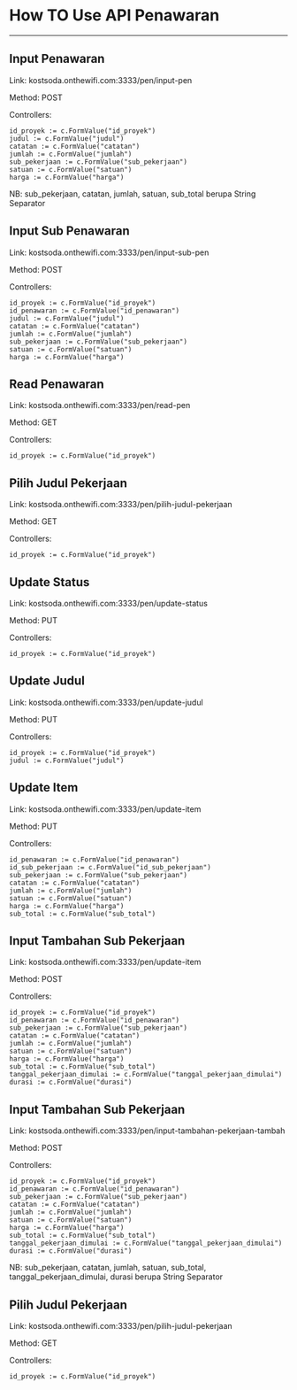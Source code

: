 # How TO Use API Penawaran
__________
##  Input Penawaran

Link: kostsoda.onthewifi.com:3333/pen/input-pen

Method: POST

Controllers:

    id_proyek := c.FormValue("id_proyek")
	judul := c.FormValue("judul")
	catatan := c.FormValue("catatan")
	jumlah := c.FormValue("jumlah")
	sub_pekerjaan := c.FormValue("sub_pekerjaan")
	satuan := c.FormValue("satuan")
	harga := c.FormValue("harga")

NB: sub_pekerjaan, catatan, jumlah, satuan, sub_total berupa String Separator

##  Input Sub Penawaran

Link: kostsoda.onthewifi.com:3333/pen/input-sub-pen

Method: POST

Controllers:

    id_proyek := c.FormValue("id_proyek")
    id_penawaran := c.FormValue("id_penawaran")
	judul := c.FormValue("judul")
	catatan := c.FormValue("catatan")
	jumlah := c.FormValue("jumlah")
	sub_pekerjaan := c.FormValue("sub_pekerjaan")
	satuan := c.FormValue("satuan")
	harga := c.FormValue("harga")

##  Read Penawaran

Link: kostsoda.onthewifi.com:3333/pen/read-pen

Method: GET

Controllers:

    id_proyek := c.FormValue("id_proyek")

##  Pilih Judul Pekerjaan

Link: kostsoda.onthewifi.com:3333/pen/pilih-judul-pekerjaan

Method: GET

Controllers:

    id_proyek := c.FormValue("id_proyek")

##  Update Status

Link: kostsoda.onthewifi.com:3333/pen/update-status

Method: PUT

Controllers:

    id_proyek := c.FormValue("id_proyek")

##  Update Judul

Link: kostsoda.onthewifi.com:3333/pen/update-judul

Method: PUT

Controllers:

    id_proyek := c.FormValue("id_proyek")
    judul := c.FormValue("judul")

##  Update Item

Link: kostsoda.onthewifi.com:3333/pen/update-item

Method: PUT

Controllers:

    id_penawaran := c.FormValue("id_penawaran")
	id_sub_pekerjaan := c.FormValue("id_sub_pekerjaan")
	sub_pekerjaan := c.FormValue("sub_pekerjaan")
	catatan := c.FormValue("catatan")
	jumlah := c.FormValue("jumlah")
	satuan := c.FormValue("satuan")
	harga := c.FormValue("harga")
	sub_total := c.FormValue("sub_total")

##  Input Tambahan Sub Pekerjaan

Link: kostsoda.onthewifi.com:3333/pen/update-item

Method: POST

Controllers:

    id_proyek := c.FormValue("id_proyek")
	id_penawaran := c.FormValue("id_penawaran")
	sub_pekerjaan := c.FormValue("sub_pekerjaan")
	catatan := c.FormValue("catatan")
	jumlah := c.FormValue("jumlah")
	satuan := c.FormValue("satuan")
	harga := c.FormValue("harga")
	sub_total := c.FormValue("sub_total")
	tanggal_pekerjaan_dimulai := c.FormValue("tanggal_pekerjaan_dimulai")
	durasi := c.FormValue("durasi")

##  Input Tambahan Sub Pekerjaan

Link: kostsoda.onthewifi.com:3333/pen/input-tambahan-pekerjaan-tambah

Method: POST

Controllers:

    id_proyek := c.FormValue("id_proyek")
	id_penawaran := c.FormValue("id_penawaran")
	sub_pekerjaan := c.FormValue("sub_pekerjaan")
	catatan := c.FormValue("catatan")
	jumlah := c.FormValue("jumlah")
	satuan := c.FormValue("satuan")
	harga := c.FormValue("harga")
	sub_total := c.FormValue("sub_total")
	tanggal_pekerjaan_dimulai := c.FormValue("tanggal_pekerjaan_dimulai")
	durasi := c.FormValue("durasi")

NB: sub_pekerjaan, catatan, jumlah, satuan, sub_total, tanggal_pekerjaan_dimulai, durasi berupa String Separator

##  Pilih Judul Pekerjaan

Link: kostsoda.onthewifi.com:3333/pen/pilih-judul-pekerjaan

Method: GET

Controllers:

    id_proyek := c.FormValue("id_proyek")